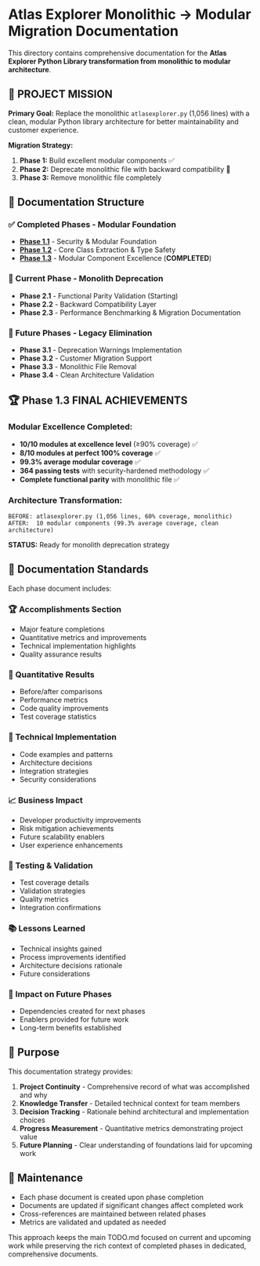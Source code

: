 # Atlas Explorer Monolithic → Modular Migration Documentation

This directory contains comprehensive documentation for the **Atlas Explorer Python Library transformation from monolithic to modular architecture**.

## 🎯 PROJECT MISSION

**Primary Goal:** Replace the monolithic `atlasexplorer.py` (1,056 lines) with a clean, modular Python library architecture for better maintainability and customer experience.

**Migration Strategy:**
1. **Phase 1:** Build excellent modular components ✅
2. **Phase 2:** Deprecate monolithic file with backward compatibility 🚀
3. **Phase 3:** Remove monolithic file completely

## 📁 Documentation Structure

### ✅ Completed Phases - Modular Foundation
- **[Phase 1.1](./phase1_1_security_modular_foundation.md)** - Security & Modular Foundation
- **[Phase 1.2](./phase1_2_core_class_extraction.md)** - Core Class Extraction & Type Safety  
- **[Phase 1.3](./phase1_3_modular_excellence_completion.md)** - Modular Component Excellence (**COMPLETED**)

### 🚀 Current Phase - Monolith Deprecation
- **Phase 2.1** - Functional Parity Validation (Starting)
- **Phase 2.2** - Backward Compatibility Layer
- **Phase 2.3** - Performance Benchmarking & Migration Documentation

### 🎯 Future Phases - Legacy Elimination  
- **Phase 3.1** - Deprecation Warnings Implementation
- **Phase 3.2** - Customer Migration Support
- **Phase 3.3** - Monolithic File Removal
- **Phase 3.4** - Clean Architecture Validation

## 🏆 Phase 1.3 FINAL ACHIEVEMENTS

### Modular Excellence Completed:
- **10/10 modules at excellence level** (≥90% coverage) ✅
- **8/10 modules at perfect 100% coverage** ✅
- **99.3% average modular coverage** ✅
- **364 passing tests** with security-hardened methodology ✅
- **Complete functional parity** with monolithic file ✅

### Architecture Transformation:
```
BEFORE: atlasexplorer.py (1,056 lines, 60% coverage, monolithic)
AFTER:  10 modular components (99.3% average coverage, clean architecture)
```

**STATUS:** Ready for monolith deprecation strategy

## 📝 Documentation Standards

Each phase document includes:

### 🏆 Accomplishments Section
- Major feature completions
- Quantitative metrics and improvements
- Technical implementation highlights
- Quality assurance results

### 🔢 Quantitative Results
- Before/after comparisons
- Performance metrics
- Code quality improvements
- Test coverage statistics

### 🔧 Technical Implementation
- Code examples and patterns
- Architecture decisions
- Integration strategies
- Security considerations

### 📈 Business Impact
- Developer productivity improvements
- Risk mitigation achievements
- Future scalability enablers
- User experience enhancements

### 🧪 Testing & Validation
- Test coverage details
- Validation strategies
- Quality metrics
- Integration confirmations

### 📚 Lessons Learned
- Technical insights gained
- Process improvements identified
- Architecture decisions rationale
- Future considerations

### 🔗 Impact on Future Phases
- Dependencies created for next phases
- Enablers provided for future work
- Long-term benefits established

## 🎯 Purpose

This documentation strategy provides:

1. **Project Continuity** - Comprehensive record of what was accomplished and why
2. **Knowledge Transfer** - Detailed technical context for team members
3. **Decision Tracking** - Rationale behind architectural and implementation choices
4. **Progress Measurement** - Quantitative metrics demonstrating project value
5. **Future Planning** - Clear understanding of foundations laid for upcoming work

## 🔄 Maintenance

- Each phase document is created upon phase completion
- Documents are updated if significant changes affect completed work
- Cross-references are maintained between related phases
- Metrics are validated and updated as needed

This approach keeps the main TODO.md focused on current and upcoming work while preserving the rich context of completed phases in dedicated, comprehensive documents.
